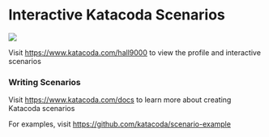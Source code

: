 # Interactive Katacoda Scenarios

[![](http://shields.katacoda.com/katacoda/hall9000/count.svg)](https://www.katacoda.com/hall9000 "Get your profile on Katacoda.com")

Visit https://www.katacoda.com/hall9000 to view the profile and interactive scenarios

### Writing Scenarios
Visit https://www.katacoda.com/docs to learn more about creating Katacoda scenarios

For examples, visit https://github.com/katacoda/scenario-example
